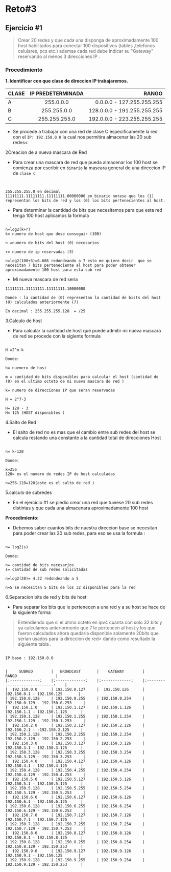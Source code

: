 # Reto#3

## Ejercicio #1

> Crear 20 redes y que cada una disponga de aproximadamente 100 host habilitados para conectar 100 dispositivos (tables ,telefonos celulares, pcs etc.) ademas cada red debe indicar su "Gateway" reservando al menos 3 direcciones IP .

### Procedimiento

  **1.  Identificar con que clase de direccion IP trabajaremos.**

 **CLASE**  |**IP PREDETERMINADA**  | **RANGO** |
|:------------- |:---------------:| -------------:|
| A         | 255.0.0.0       |0.0.0.0 - 127.255.255.255      |
| B        | 255.255.0.0       |  128.0.0.0 - 191.255.255.255   |
| C         |255.255.255.0       | 192.0.0.0 - 223.255.255.255       |

- Se procede a trabajar con una red de clase C especificamente la red con el `IP: 192.150.0.0` la cual nos permitira almacenar las 20 sub redes<

2Creacion de a nueva mascara de Red

- Para crear una mascara de red que pueda almacenar los 100 host se comienza  por escribir en `binario` la mascara general de una direccion IP de `clase C`

```text


255.255.255.0 en decimal 
11111111.11111111.11111111.00000000 en binario notese que los (1) representan los bits de red y los (0) los bits pertenecientes al host.
```

- Para determinar la cantidad de bits que necesitamos para que esta red tenga 100 host aplicamos la formula

```text

n=log2(k+r) 
k= numero de host que dese conseguir (100)

n =numero de bits del host (0) necesarios 

r= numero de ip reservadas (3)

n=log2(100+3)=6.686 redondeando a 7 esto me quiere decir  que se necesitan 7 bits perteneciente al host para poder obtener aproximadamente 100 host para esta sub red 
```

- Mi nueva mascara de red seria

```text
11111111.11111111.11111111.10000000

Donde : la cantidad de (0) representan la cantidad de bists del host (0) calculados anteriormente (7)

En decimal : 255.255.255.128  = /25

```

 3.Calculo de host

- Para calcular la cantidad de host que puede admitir mi nueva mascara de red se procede con la sigiente formula

```text

H =2^m-k 

Donde:

h= nuemero de host 

m = cantidad de bits disponibles para calcular el host (cantidad de (0) en el ultimo octeto de mi nueva mascara de red )

k= numero de direcciones IP que seran reservadas

H = 2^7-3

H= 128 - 3
H= 125 (HOST disponibles )
```

4.Salto de Red

- El salto de red no es mas que el cambio entre sub redes del host se calcula restando una constante a la cantidad total de direcciones Host

```text

n= k-128

Donde:

k=256
128= es el numero de redes IP de host calculadas 

n=256-128=128(este es el salto de red )
```

5.calculo de subredes

- En el ejercicio #1 se piedio crear una red que tuviese 20 sub redes distintas y que cada una almacenara aproximadamente 100 host

**Procedimiento:**

- Debemos saber  cuantos bits de nuestra direccion base se necesitan para poder crear las 20 sub redes, para eso se usa la formula :

```text

n= log2(s)

Donde:

n= cantidad de bits necesarios 
s= cantidad de sub redes solicitadas 

n=log2(20)= 4.32 redondeando a 5

n=5 se necesitan 5 bits de los 32 disponibles para la red 

```

6.Separacion bits de red y bits de host

- Para separar los bits que le pertenecen a una red y a su host se hace de la siguiente forma

> Entendiendo que si el utimo octeto en ipv4 cuanta con solo 32 bits y ya calculamos anteriormente que 7 le pertencen al host y los que fueron calculados ahora quedaria disponible solamente 20bits que serian usados para la direccion de red< dando como resultado la siguiente tabla .

```TABLE

IP base : 192.150.0.0


|     SUBRED    	|   BROADCAST   	|    GATEWAY    	|             RANGO             	|
|:-------------:	|:-------------:	|:-------------:	|:-----------------------------:	|
|  192.150.0.0  	| 192.150.0.127 	|  192.150.126  	|   192.150.0.1 - 192.150.125   	|
| 192.150.0.128 	| 192.150.0.255 	| 192.150.0.254 	| 192.150.0.129 - 192.150.0.253 	|
|  192.150.1.0  	| 192.150.1.127 	| 192.150.1.126 	|  192.150.1.1 - 192.150.1.125  	|
| 192.150.1.128 	| 192.150.1.255 	| 192.150.1.254 	| 192.150.1.129 - 192.150.1.253 	|
|  192.150.2.0  	| 192.150.2.127 	| 192.150.2.126 	|  192.150.2.1 - -192.150.2.125 	|
| 192.150.2.128 	| 192.150.2.255 	| 192.150.2.254 	| 192.150.2.129 - 192.150.2.253 	|
|  192.150.3.0  	| 192.150.3.127 	| 192.150.3.126 	|  192.150.3.1 - 192.150.3.125  	|
| 192.150.3.128 	| 192.150.3.255 	| 192.150.3.254 	| 192.150.3.129 - 192.150.3.253 	|
|  192.150.4.0  	| 192.150.4.127 	| 192.150.4.126 	|  192.150.4.1 - 192.150.4.125  	|
| 192.150.4.128 	| 192.150.4.255 	| 192.150.4.254 	| 192.150.4.129 - 192.150.4.253 	|
|  192.150.5.0  	| 192.150.5.127 	| 192.150.5.126 	|  192.150.5.1 - 192.150.5.125  	|
| 192.150.5.128 	| 192.150.5.255 	| 192.150.5.254 	| 192.150.5.129 - 192.150.5.253 	|
|  192.150.6.0  	| 192.150.6.127 	| 192.150.6.126 	|  192.150.6.1 - 192.150.6.125  	|
| 192.150.6.128 	| 192.150.6.255 	| 192.150.6.254 	| 192.150.6.129 - 192.150.6.253 	|
|  192.150.7.0  	| 192.150.7.127 	| 192.150.7.126 	|  192.150.7.1 - 192.150.7.125  	|
| 192.150.7.128 	| 192.150.7.255 	| 192.150.7.254 	| 192.150.7.129 - 192.150.7.253 	|
|  192.150.8.0  	| 192.150.8.127 	| 192.150.8.126 	|  192.150.8.1 - 192.150.8.125  	|
| 192.150.8.128 	| 192.150.8.255 	| 192.150.8.254 	|  192.150.8.129 - 192.150.253  	|
|  192.150.9.0  	| 192.150.9.127 	| 192.150.9.126 	|   192.150.9.1 - 192.150.125   	|
| 192.150.9.128 	| 192.150.9.255 	| 192.150.9.254 	|  192.150.9.129 - 192.150.253  	|

```